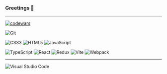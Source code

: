 ### Greetings 👋

---
[![codewars](https://www.codewars.com/users/Istiniel/badges/large "codewars")](https://www.codewars.com/users/Istiniel)

![Git](https://img.shields.io/badge/git-%23F05033.svg?style=for-the-badge&logo=git&logoColor=white)

![CSS3](https://img.shields.io/badge/css3-%231572B6.svg?style=for-the-badge&logo=css3&logoColor=white)
![HTML5](https://img.shields.io/badge/html5-%23E34F26.svg?style=for-the-badge&logo=html5&logoColor=white)
![JavaScript](https://img.shields.io/badge/javascript-%23323330.svg?style=for-the-badge&logo=javascript&logoColor=%23F7DF1E)

![TypeScript](https://img.shields.io/badge/typescript-%23007ACC.svg?style=for-the-badge&logo=typescript&logoColor=white&color=23007ACC)
![React](https://img.shields.io/badge/react-%231572B6.svg?style=for-the-badge&logo=react&logoColor=white&color=008CFF)
![Redux](https://img.shields.io/badge/redux-%795886.svg?style=for-the-badge&logo=redux&logoColor=white&color=795886)
![Vite](https://img.shields.io/badge/vite-%FFA16B.svg?style=for-the-badge&logo=vite&logoColor=white&color=FFA16B)
![Webpack](https://img.shields.io/badge/webpack-%C2FCF4.svg?style=for-the-badge&logo=webpack&logoColor=white&color=C2FCF4)


---
![Visual Studio Code](https://img.shields.io/badge/Visual%20Studio%20Code-0078d7.svg?style=for-the-badge&logo=visual-studio-code&logoColor=white)

<!--
Here are some ideas to get you started:

- 🔭 I’m currently working on ...
- 🌱 I’m currently learning ...
- 👯 I’m looking to collaborate on ...
- 🤔 I’m looking for help with ...
- 💬 Ask me about ...
- 📫 How to reach me: ...
- 😄 Pronouns: ...
- ⚡ Fun fact: ...
-->
